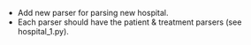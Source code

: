 * Add new parser for parsing new hospital.
* Each parser should have the patient & treatment parsers (see hospital_1.py).